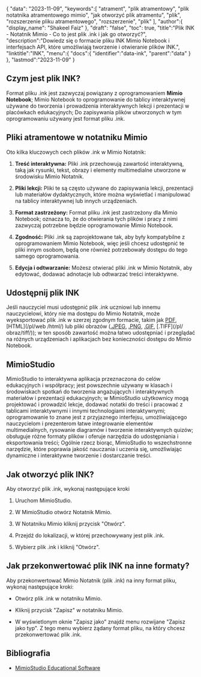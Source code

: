 {
"data": "2023-11-09",
   "keywords":[
"atrament",
"plik atramentowy",
"plik notatnika atramentowego mimio",
"jak otworzyć plik atramentu",
"plik",
"rozszerzenie pliku atramentowego",
"rozszerzenie",
"plik"
],
   "author":{
"display_name": "Shakeel Faiz"
},
"draft": "false",
"toc": true,
"title":"Plik INK - Notatnik Mimio - Co to jest plik .ink i jak go otworzyć?",
   "description":"Dowiedz się o formacie pliku INK Mimio Notebook i interfejsach API, które umożliwiają tworzenie i otwieranie plików INK.",
"linktitle":"INK",
   "menu":{
      "docs":{
         "identifier":"data-ink",
         "parent":"data"
}
},
"lastmod":"2023-11-09"
}

## Czym jest plik INK?

Format pliku .ink jest zazwyczaj powiązany z oprogramowaniem **Mimio Notebook**; Mimio Notebook to oprogramowanie do tablicy interaktywnej używane do tworzenia i prowadzenia interaktywnych lekcji i prezentacji w placówkach edukacyjnych; Do zapisywania plików utworzonych w tym oprogramowaniu używany jest format pliku .ink.

## Pliki atramentowe w notatniku Mimio

Oto kilka kluczowych cech plików .ink w Mimio Notatnik:

1. **Treść interaktywna:** Pliki .ink przechowują zawartość interaktywną, taką jak rysunki, tekst, obrazy i elementy multimedialne utworzone w środowisku Mimio Notatnik.
    








2. **Pliki lekcji:** Pliki te są często używane do zapisywania lekcji, prezentacji lub materiałów dydaktycznych, które można wyświetlać i manipulować na tablicy interaktywnej lub innych urządzeniach.
    








3. **Format zastrzeżony:** Format pliku .ink jest zastrzeżony dla Mimio Notebook; oznacza to, że do otwierania tych plików i pracy z nimi zazwyczaj potrzebne będzie oprogramowanie Mimio Notebook.
    








4. **Zgodność:** Pliki .ink są zaprojektowane tak, aby były kompatybilne z oprogramowaniem Mimio Notebook, więc jeśli chcesz udostępnić te pliki innym osobom, będą one również potrzebowały dostępu do tego samego oprogramowania.
    








5. **Edycja i odtwarzanie:** Możesz otwierać pliki .ink w Mimio Notatnik, aby edytować, dodawać adnotacje lub odtwarzać treści interaktywne.

## Udostępnij plik INK

Jeśli nauczyciel musi udostępnić plik .ink uczniowi lub innemu nauczycielowi, który nie ma dostępu do Mimio Notatnik, może wyeksportować plik .ink w szerzej zgodnym formacie, takim jak [PDF](/pl/pdf/), [HTML](/pl/web /html/) lub pliki obrazów ([.JPEG](/pl/image/jpeg/), [.PNG](/pl/image/png/), [.GIF](/pl/image/gif/), [.TIFF](/pl/ obraz/tiff/)); w ten sposób zawartość można łatwo udostępniać i przeglądać na różnych urządzeniach i aplikacjach bez konieczności dostępu do Mimio Notebook.

## MimioStudio

MimioStudio to interaktywna aplikacja przeznaczona do celów edukacyjnych i współpracy; jest powszechnie używany w klasach i środowiskach spotkań do tworzenia angażujących i interaktywnych materiałów i prezentacji edukacyjnych; w MimioStudio użytkownicy mogą projektować i prowadzić lekcje, dodawać notatki do treści i pracować z tablicami interaktywnymi i innymi technologiami interaktywnymi; oprogramowanie to znane jest z przyjaznego interfejsu, umożliwiającego nauczycielom i prezenterom łatwe integrowanie elementów multimedialnych, rysowanie diagramów i tworzenie interaktywnych quizów; obsługuje różne formaty plików i oferuje narzędzia do udostępniania i eksportowania treści; Ogólnie rzecz biorąc, MimioStudio to wszechstronne narzędzie, które poprawia jakość nauczania i uczenia się, umożliwiając dynamiczne i interaktywne tworzenie i dostarczanie treści.

## Jak otworzyć plik INK?

Aby otworzyć plik .ink, wykonaj następujące kroki

1. Uruchom MimioStudio.
    








2. W MimioStudio otwórz Notatnik Mimio.
    








3. W Notatniku Mimio kliknij przycisk "Otwórz".
    








4. Przejdź do lokalizacji, w której przechowywany jest plik .ink.
    








5. Wybierz plik .ink i kliknij "Otwórz".

## Jak przekonwertować plik INK na inne formaty?

Aby przekonwertować Mimio Notatnik (plik .ink) na inny format pliku, wykonaj następujące kroki:

- Otwórz plik .ink w notatniku Mimio.

- Kliknij przycisk "Zapisz" w notatniku Mimio.

- W wyświetlonym oknie "Zapisz jako" znajdź menu rozwijane "Zapisz jako typ". Z tego menu wybierz żądany format pliku, na który chcesz przekonwertować plik .ink.

## Bibliografia
* [MimioStudio Educational Software](https://boxlight.com/products/apps-for-the-classroom/mimiostudio-educational-software)
